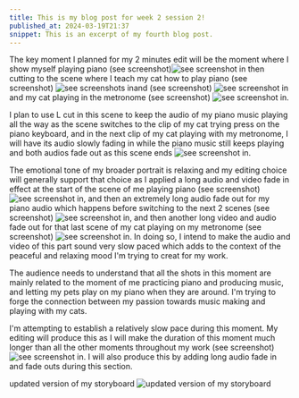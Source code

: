 ```yaml
---
title: This is my blog post for week 2 session 2!
published_at: 2024-03-19T21:37
snippet: This is an excerpt of my fourth blog post.
---
```


The key moment I planned for my 2 minutes edit will be the moment where I show myself playing piano (see screenshot)![see screenshot in](/w01s1/piano.png) then cutting to the scene where I teach my cat how to play piano (see screenshot) ![see screenshots in](/w01s1/catplayspiano.png)and (see screenshot) ![see screenshot in](/w01s1/catplaypianonext.png) and my cat playing in the metronome (see screenshot) ![see screenshot in](/w01s1/catmetronome.png).

I plan to use L cut in this scene to keep the audio of my piano music playing all the way as the scene switches to the clip of my cat trying press on the piano keyboard, and in the next clip of my cat playing with my metronome, I will have its audio slowly fading in while the piano music still keeps playing and both audios fade out as this scene ends ![see screenshot in](/w01s1/Lcut.png).

The emotional tone of my broader portrait is relaxing and my editing choice will generally support that choice as I applied a long audio and video fade in effect at the start of the scene of me playing piano (see screenshot) ![see screenshot in](/w01s1/audiofadeinlong.png), and then an extremely long audio fade out for my piano audio which happens before switching to the next 2 scenes (see screenshot) ![see screenshot in](/w01s1/audiofadeout.png), and then another long video and audio fade out for that last scene of my cat playing on my metronome (see screenshot) ![see screenshot in](/w01s1/catmetronome.png). In doing so, I intend to make the audio and video of this part sound very slow paced which adds to the context of the peaceful and relaxing mood I'm trying to creat for my work.

The audience needs to understand that all the shots in this moment are mainly related to the moment of me practicing piano and producing music, and letting my pets play on my piano when they are around. I'm trying to forge the connection between my passion towards music making and playing with my cats.

I'm attempting to establish a relatively slow pace during this moment. My editing will produce this as I will make the duration of this moment much longer than all the other moments throughout my work (see screenshot) ![see screenshot in](/w01s1/long.png). I will also produce this by adding long audio fade in and fade outs during this section.

updated version of my storyboard
![updated version of my storyboard](/w01s1/storyboard_final_sonic.png)

